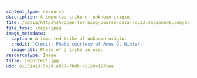 ```yaml
---
content_type: resource
description: A imported trike of unknown origin.
file: /media/https%3A/open-learning-course-data-rc.s3.amazonaws.com/ec-721-wheelchair-design-in-developing-countries-spring-2009/91151a135b2ded577bdbb212441972ee_Imported1.jpg
file_type: image/jpeg
image_metadata:
  caption: A imported trike of unknown origin.
  credit: 'Credit: Photo courtesy of Amos G. Winter.'
  image-alt: Photo of a trike in use.
resourcetype: Image
title: Imported1.jpg
uid: 91151a13-5b2d-ed57-7bdb-b212441972ee
---
```

